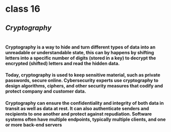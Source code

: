 # class 16
## _Cryptography_
#
#### Cryptography is a way to hide and turn different types of data into an unreadable or understandable state, this can by happens by shifting letters into a specific number of digits (stored in a key) to decrypt the encrypted (shifted) letters and read the hidden data. 

#### Today, cryptography is used to keep sensitive material, such as private passwords, secure online. Cybersecurity experts use cryptography to design algorithms, ciphers, and other security measures that codify and protect company and customer data.

#### Cryptography can ensure the confidentiality and integrity of both data in transit as well as data at rest. It can also authenticate senders and recipients to one another and protect against repudiation. Software systems often have multiple endpoints, typically multiple clients, and one or more back-end servers